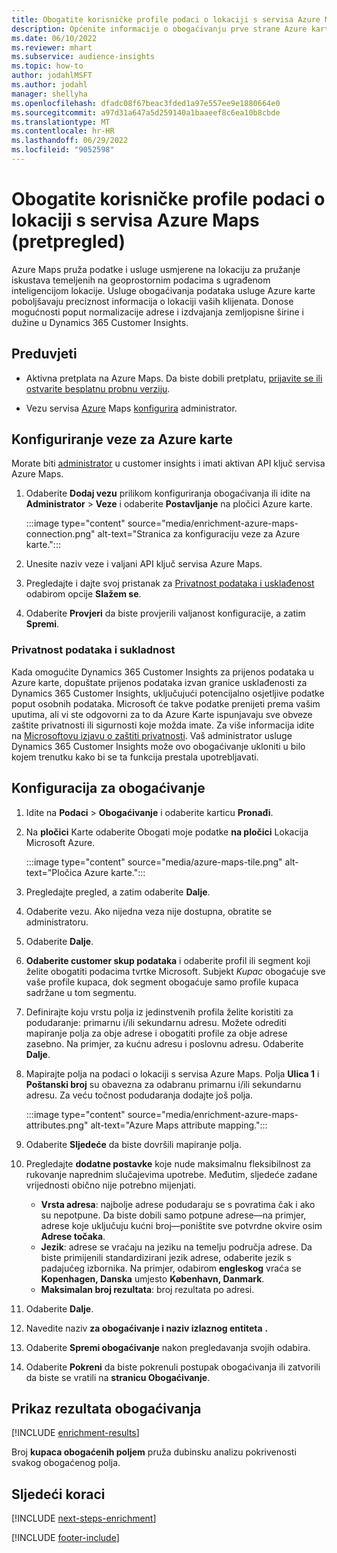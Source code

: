 ```yaml
---
title: Obogatite korisničke profile podaci o lokaciji s servisa Azure Maps (pretpregled)
description: Općenite informacije o obogaćivanju prve strane Azure kartama.
ms.date: 06/10/2022
ms.reviewer: mhart
ms.subservice: audience-insights
ms.topic: how-to
author: jodahlMSFT
ms.author: jodahl
manager: shellyha
ms.openlocfilehash: dfadc08f67beac3fded1a97e557ee9e1880664e0
ms.sourcegitcommit: a97d31a647a5d259140a1baaeef8c6ea10b8cbde
ms.translationtype: MT
ms.contentlocale: hr-HR
ms.lasthandoff: 06/29/2022
ms.locfileid: "9052598"
---
```

# <a name="enrich-customer-profiles-with-location-data-from-azure-maps-preview"></a>Obogatite korisničke profile podaci o lokaciji s servisa Azure Maps (pretpregled)

Azure Maps pruža podatke i usluge usmjerene na lokaciju za pružanje iskustava temeljenih na geoprostornim podacima s ugrađenom inteligencijom lokacije. Usluge obogaćivanja podataka usluge Azure karte poboljšavaju preciznost informacija o lokaciji vaših klijenata. Donose mogućnosti poput normalizacije adrese i izdvajanja zemljopisne širine i dužine u Dynamics 365 Customer Insights.

## <a name="prerequisites"></a>Preduvjeti

- Aktivna pretplata na Azure Maps. Da biste dobili pretplatu, [prijavite se ili ostvarite besplatnu probnu verziju](https://azure.microsoft.com/services/azure-maps/).

- Vezu servisa [Azure](connections.md) Maps [konfigurira](#configure-the-connection-for-azure-maps) administrator.

## <a name="configure-the-connection-for-azure-maps"></a>Konfiguriranje veze za Azure karte

Morate biti [administrator](permissions.md#admin) u customer insights i imati aktivan API ključ servisa Azure Maps.

1. Odaberite **Dodaj vezu** prilikom konfiguriranja obogaćivanja ili idite na **Administrator** > **Veze** i odaberite **Postavljanje** na pločici Azure karte.

   :::image type="content" source="media/enrichment-azure-maps-connection.png" alt-text="Stranica za konfiguraciju veze za Azure karte.":::

1. Unesite naziv veze i valjani API ključ servisa Azure Maps.

1. Pregledajte i dajte svoj pristanak za [Privatnost podataka i usklađenost](#data-privacy-and-compliance) odabirom opcije **Slažem se**.

1. Odaberite **Provjeri** da biste provjerili valjanost konfiguracije, a zatim **Spremi**.

### <a name="data-privacy-and-compliance"></a>Privatnost podataka i sukladnost

Kada omogućite Dynamics 365 Customer Insights za prijenos podataka u Azure karte, dopuštate prijenos podataka izvan granice usklađenosti za Dynamics 365 Customer Insights, uključujući potencijalno osjetljive podatke poput osobnih podataka. Microsoft će takve podatke prenijeti prema vašim uputima, ali vi ste odgovorni za to da Azure Karte ispunjavaju sve obveze zaštite privatnosti ili sigurnosti koje možda imate. Za više informacija idite na [Microsoftovu izjavu o zaštiti privatnosti](https://go.microsoft.com/fwlink/?linkid=396732).
Vaš administrator usluge Dynamics 365 Customer Insights može ovo obogaćivanje ukloniti u bilo kojem trenutku kako bi se ta funkcija prestala upotrebljavati.

## <a name="configure-the-enrichment"></a>Konfiguracija za obogaćivanje

1. Idite na **Podaci** > **Obogaćivanje** i odaberite karticu **Pronađi**.

1. Na **pločici** Karte odaberite Obogati moje podatke **na pločici** Lokacija Microsoft Azure.

   :::image type="content" source="media/azure-maps-tile.png" alt-text="Pločica Azure karte.":::

1. Pregledajte pregled, a zatim odaberite **Dalje**.

1. Odaberite vezu. Ako nijedna veza nije dostupna, obratite se administratoru.

1. Odaberite **Dalje**.

1. **Odaberite customer skup podataka** i odaberite profil ili segment koji želite obogatiti podacima tvrtke Microsoft. Subjekt *Kupac* obogaćuje sve vaše profile kupaca, dok segment obogaćuje samo profile kupaca sadržane u tom segmentu.

1. Definirajte koju vrstu polja iz jedinstvenih profila želite koristiti za podudaranje: primarnu i/ili sekundarnu adresu. Možete odrediti mapiranje polja za obje adrese i obogatiti profile za obje adrese zasebno. Na primjer, za kućnu adresu i poslovnu adresu. Odaberite **Dalje**.

1. Mapirajte polja na podaci o lokaciji s servisa Azure Maps. Polja **Ulica 1** i **Poštanski broj** su obavezna za odabranu primarnu i/ili sekundarnu adresu. Za veću točnost podudaranja dodajte još polja.

   :::image type="content" source="media/enrichment-azure-maps-attributes.png" alt-text="Azure Maps attribute mapping.":::

1. Odaberite **Sljedeće** da biste dovršili mapiranje polja.

1. Pregledajte **dodatne postavke** koje nude maksimalnu fleksibilnost za rukovanje naprednim slučajevima upotrebe. Međutim, sljedeće zadane vrijednosti obično nije potrebno mijenjati.

   - **Vrsta adresa**: najbolje adrese podudaraju se s povratima čak i ako su nepotpune. Da biste dobili samo potpune adrese&mdash;na primjer, adrese koje uključuju kućni broj&mdash;poništite sve potvrdne okvire osim **Adrese točaka**.
   - **Jezik**: adrese se vraćaju na jeziku na temelju područja adrese. Da biste primijenili standardizirani jezik adrese, odaberite jezik s padajućeg izbornika. Na primjer, odabirom **engleskog** vraća se **Kopenhagen, Danska** umjesto **København, Danmark**.
   - **Maksimalan broj rezultata**: broj rezultata po adresi.

1. Odaberite **Dalje**.

1. Navedite naziv **za obogaćivanje i naziv izlaznog entiteta** **.**

1. Odaberite **Spremi obogaćivanje** nakon pregledavanja svojih odabira.

1. Odaberite **Pokreni** da biste pokrenuli postupak obogaćivanja ili zatvorili da biste se vratili na **stranicu Obogaćivanje**.

## <a name="view-enrichment-results"></a>Prikaz rezultata obogaćivanja

[!INCLUDE [enrichment-results](includes/enrichment-results.md)]

Broj **kupaca obogaćenih poljem** pruža dubinsku analizu pokrivenosti svakog obogaćenog polja.

## <a name="next-steps"></a>Sljedeći koraci

[!INCLUDE [next-steps-enrichment](includes/next-steps-enrichment.md)]

[!INCLUDE [footer-include](includes/footer-banner.md)]
